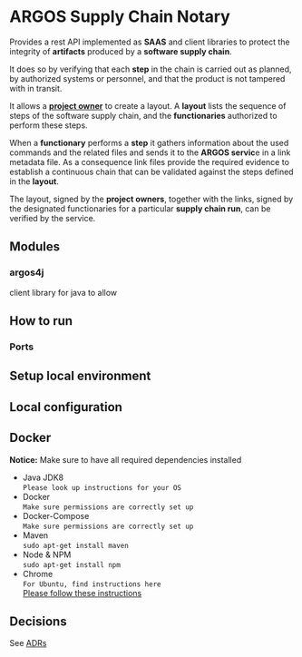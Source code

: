 ARGOS Supply Chain Notary
============
Provides a rest API implemented as **SAAS** and client libraries to
protect the integrity of **artifacts** produced by a **software supply
chain**.
 
It does so by verifying that each **step** in the chain is carried out
as planned, by authorized systems or personnel, and that the product is
not tampered with in transit.

It allows a
[**project owner**](docs/terminology/terminology.md#productOwner) to
create a layout. A **layout** lists the sequence of steps of the
software supply chain, and the **functionaries** authorized to perform
these steps.

When a **functionary** performs a **step** it gathers information about
the used commands and the related files and sends it to the **ARGOS
servic**e in a link metadata file. As a consequence link files provide
the required evidence to establish a continuous chain that can be
validated against the steps defined in the **layout**.

The layout, signed by the **project owners**, together with the links,
signed by the designated functionaries for a particular **supply chain
run**, can be verified by the service.

## Modules

 
### argos4j
client library for java to allow 



## How to run

### Ports


## Setup local environment


## Local configuration


## Docker


**Notice:** Make sure to have all required dependencies installed
- Java JDK8 <br/>
`Please look up instructions for your OS`
- Docker <br/>
`Make sure permissions are correctly set up`
- Docker-Compose <br/>
`Make sure permissions are correctly set up`
- Maven <br/>
`sudo apt-get install maven`
- Node & NPM <br/>
`sudo apt-get install npm`
- Chrome <br/>
`For Ubuntu, find instructions here`<br/>
[Please follow these instructions](https://askubuntu.com/a/510186)

## Decisions

See [ADRs](docs/adr/index.md)